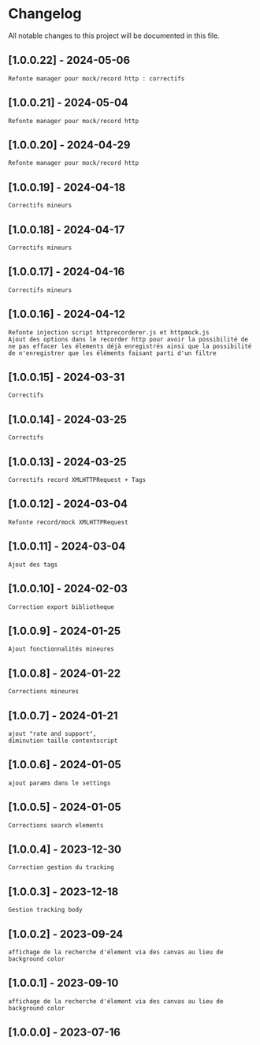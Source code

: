 # Changelog

All notable changes to this project will be documented in this file.
## [1.0.0.22] - 2024-05-06
    Refonte manager pour mock/record http : correctifs
## [1.0.0.21] - 2024-05-04
    Refonte manager pour mock/record http
## [1.0.0.20] - 2024-04-29
    Refonte manager pour mock/record http
## [1.0.0.19] - 2024-04-18
    Correctifs mineurs
## [1.0.0.18] - 2024-04-17
    Correctifs mineurs
## [1.0.0.17] - 2024-04-16
    Correctifs mineurs
## [1.0.0.16] - 2024-04-12
    Refonte injection script httprecorderer.js et httpmock.js
    Ajout des options dans le recorder http pour avoir la possibilité de ne pas effacer les élements déjà enregistrés ainsi que la possibilité de n'enregistrer que les éléments faisant parti d'un filtre
## [1.0.0.15] - 2024-03-31
    Correctifs 
## [1.0.0.14] - 2024-03-25
    Correctifs 
## [1.0.0.13] - 2024-03-25
    Correctifs record XMLHTTPRequest + Tags
## [1.0.0.12] - 2024-03-04
    Refonte record/mock XMLHTTPRequest
## [1.0.0.11] - 2024-03-04
    Ajout des tags
## [1.0.0.10] - 2024-02-03
    Correction export bibliotheque
## [1.0.0.9] - 2024-01-25
    Ajout fonctionnalités mineures
## [1.0.0.8] - 2024-01-22
    Corrections mineures
## [1.0.0.7] - 2024-01-21
    ajout "rate and support"‚
    diminution taille contentscript
## [1.0.0.6] - 2024-01-05
    ajout params dans le settings
## [1.0.0.5] - 2024-01-05
    Corrections search elements

## [1.0.0.4] - 2023-12-30
    Correction gestion du tracking

## [1.0.0.3] - 2023-12-18
    Gestion tracking body 

## [1.0.0.2] - 2023-09-24
    affichage de la recherche d'élement via des canvas au lieu de background color

## [1.0.0.1] - 2023-09-10
    affichage de la recherche d'élement via des canvas au lieu de background color

## [1.0.0.0] - 2023-07-16